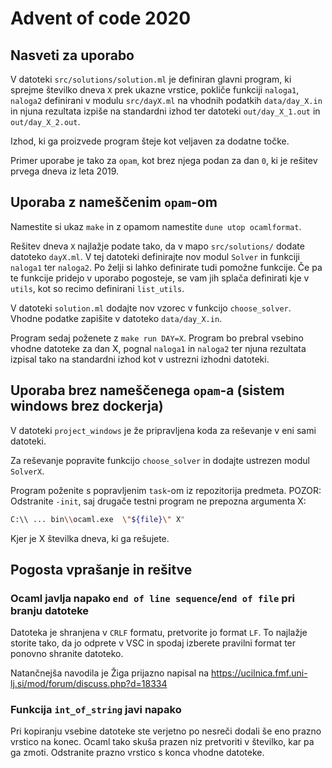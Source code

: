 # Advent of code 2020

## Nasveti za uporabo

V datoteki `src/solutions/solution.ml` je definiran glavni program, ki sprejme številko dneva `X` prek ukazne vrstice, pokliče funkciji `naloga1`, `naloga2` definirani v modulu `src/dayX.ml` na vhodnih podatkih `data/day_X.in` in njuna rezultata izpiše na standardni izhod ter datoteki `out/day_X_1.out` in `out/day_X_2.out`.

Izhod, ki ga proizvede program šteje kot veljaven za dodatne točke.

Primer uporabe je tako za `opam`, kot brez njega podan za dan `0`, ki je rešitev prvega dneva iz leta 2019.

## Uporaba z nameščenim `opam`-om

Namestite si ukaz `make` in z opamom namestite `dune utop ocamlformat`.

Rešitev dneva `X` najlažje podate tako, da v mapo `src/solutions/` dodate datoteko `dayX.ml`. V tej datoteki definirajte nov modul `Solver` in funkciji `naloga1` ter `naloga2`. Po želji si lahko definirate tudi pomožne funkcije. Če pa te funkcije pridejo v uporabo pogosteje, se vam jih splača definirati kje v `utils`, kot so recimo definirani `list_utils`.

V datoteki `solution.ml` dodajte nov vzorec v funkcijo `choose_solver`. Vhodne podatke zapišite v datoteko `data/day_X.in`.

Program sedaj poženete z `make run DAY=X`. Program bo prebral vsebino vhodne datoteke za dan X, pognal `naloga1` in `naloga2` ter njuna rezultata izpisal tako na standardni izhod kot v ustrezni izhodni datoteki.

## Uporaba brez nameščenega `opam`-a (sistem windows brez dockerja)

V datoteki `project_windows` je že pripravljena koda za reševanje v eni sami datoteki. 

Za reševanje popravite funkcijo `choose_solver` in dodajte ustrezen modul `SolverX`.

Program poženite s popravljenim `task`-om iz repozitorija predmeta. POZOR: Odstranite `-init`, saj drugače testni program ne prepozna argumenta X:

```bash
C:\\ ... bin\\ocaml.exe  \"${file}\" X"
```

Kjer je X številka dneva, ki ga rešujete.

## Pogosta vprašanje in rešitve

### Ocaml javlja napako `end of line sequence`/`end of file` pri branju datoteke

Datoteka je shranjena v `CRLF` formatu, pretvorite jo format `LF`. To najlažje storite tako, da jo odprete v VSC in spodaj izberete pravilni format ter ponovno shranite datoteko.

Natančnejša navodila je Žiga prijazno napisal na <https://ucilnica.fmf.uni-lj.si/mod/forum/discuss.php?d=18334>

### Funkcija `int_of_string` javi napako

Pri kopiranju vsebine datoteke ste verjetno po nesreči dodali še eno prazno vrstico na konec. Ocaml tako skuša prazen niz pretvoriti v številko, kar pa ga zmoti. Odstranite prazno vrstico s konca vhodne datoteke.
